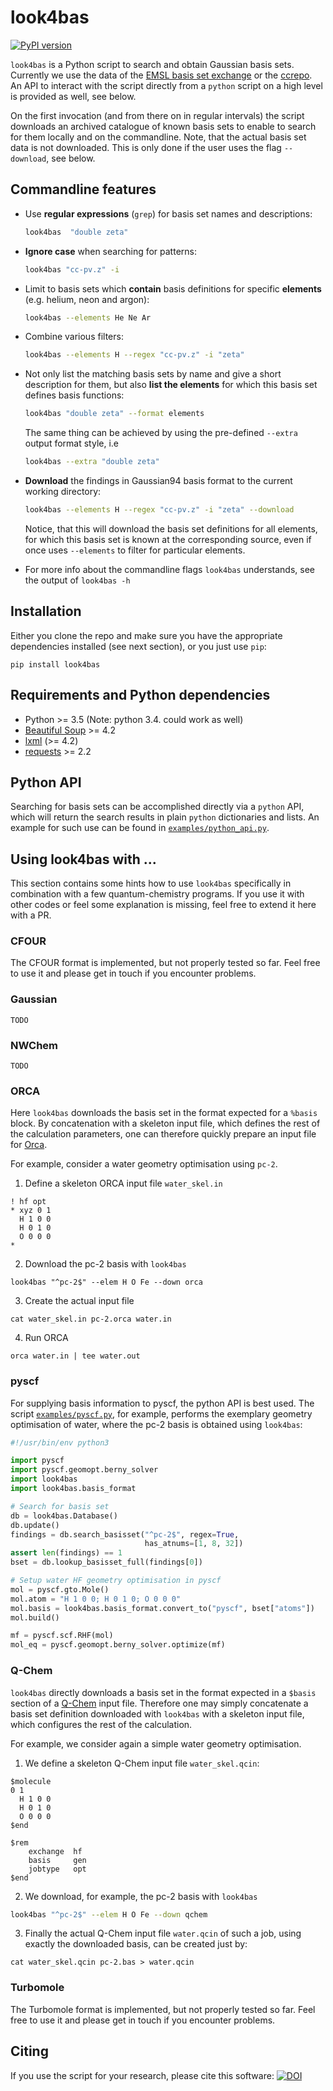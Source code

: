 # look4bas
[![PyPI version](https://img.shields.io/pypi/v/look4bas.svg)](https://pypi.org/project/look4bas)

``look4bas`` is a Python script to search and obtain Gaussian basis sets.
Currently we use the data of the
[EMSL basis set exchange](https://bse.pnl.gov/bse/portal)
or the [ccrepo](http://grant-hill.group.shef.ac.uk/ccrepo/).
An API to interact with the script directly from a `python` script
on a high level is provided as well, see below.

On the first invocation (and from there on in regular intervals) the script
downloads an archived catalogue of known basis sets to enable to search for
them locally and on the commandline.
Note, that the actual basis set data is not downloaded.
This is only done if the user uses the flag ``--download``, see below.


## Commandline features
- Use **regular expressions** (``grep``) for basis set names and descriptions:
  ```bash
  look4bas  "double zeta"
  ```
- **Ignore case** when searching for patterns:
  ```bash
  look4bas "cc-pv.z" -i
  ```
- Limit to basis sets which **contain** basis definitions for specific **elements**
  (e.g. helium, neon and argon):
  ```bash
  look4bas --elements He Ne Ar
  ```
- Combine various filters:
  ```bash
  look4bas --elements H --regex "cc-pv.z" -i "zeta"
  ```
- Not only list the matching basis sets by name and give a short description
  for them, but also **list the elements** for which this basis set defines
  basis functions:
  ```bash
  look4bas "double zeta" --format elements
  ```
  The same thing can be achieved by using the pre-defined ``--extra`` output
  format style, i.e
  ```bash
  look4bas --extra "double zeta"
  ```
- **Download** the findings in Gaussian94 basis format to the current working directory:
  ```bash
  look4bas --elements H --regex "cc-pv.z" -i "zeta" --download
  ```
  Notice, that this will download the basis set definitions for all elements,
  for which this basis set is known at the corresponding source,
  even if once uses ``--elements`` to filter for particular elements.

- For more info about the commandline flags ``look4bas`` understands,
  see the output of ``look4bas -h``


## Installation
Either you clone the repo and make sure you have the appropriate dependencies
installed (see next section), or you just use `pip`:
```
pip install look4bas
```

## Requirements and Python dependencies
- Python >= 3.5 (Note: python 3.4. could work as well)
- [Beautiful Soup](https://pypi.org/project/beautifulsoup4) >= 4.2
- [lxml](https://pypi.org/project/lxml) (>= 4.2)
- [requests](https://pypi.org/project/requests) >= 2.2


## Python API
Searching for basis sets can be accomplished directly via a `python` API,
which will return the search results in plain `python` dictionaries and lists.
An example for such use can be found in
[`examples/python_api.py`](examples/python_api.py).


## Using look4bas with ...
This section contains some hints how to use `look4bas` specifically
in combination with a few quantum-chemistry programs. If you use it
with other codes or feel some explanation is missing,
feel free to extend it here with a PR.

### CFOUR
The CFOUR format is implemented, but not properly tested
so far. Feel free to use it and please get in touch if you encounter
problems.

### Gaussian
```
TODO
```

### NWChem
```
TODO
```

### ORCA
Here `look4bas` downloads the basis set in the format expected
for a `%basis` block. By concatenation with a skeleton
input file, which defines the rest of the calculation parameters,
one can therefore quickly prepare an input file for
[Orca](https://orcaforum.kofo.mpg.de/).

For example, consider a water geometry optimisation using `pc-2`.

1. Define a skeleton ORCA input file `water_skel.in`
```
! hf opt
* xyz 0 1
  H 1 0 0
  H 0 1 0
  O 0 0 0
*
```

2. Download the pc-2 basis with `look4bas`
```
look4bas "^pc-2$" --elem H O Fe --down orca
```

3. Create the actual input file
```
cat water_skel.in pc-2.orca water.in
```

4. Run ORCA
```
orca water.in | tee water.out
```

### pyscf
For supplying basis information to pyscf,
the python API is best used.
The script [`examples/pyscf.py`](examples/pyscf.py),
for example, performs the exemplary geometry optimisation of water,
where the pc-2 basis is obtained using `look4bas`:
```python
#!/usr/bin/env python3

import pyscf
import pyscf.geomopt.berny_solver
import look4bas
import look4bas.basis_format

# Search for basis set
db = look4bas.Database()
db.update()
findings = db.search_basisset("^pc-2$", regex=True,
                              has_atnums=[1, 8, 32])
assert len(findings) == 1
bset = db.lookup_basisset_full(findings[0])

# Setup water HF geometry optimisation in pyscf
mol = pyscf.gto.Mole()
mol.atom = "H 1 0 0; H 0 1 0; O 0 0 0"
mol.basis = look4bas.basis_format.convert_to("pyscf", bset["atoms"])
mol.build()

mf = pyscf.scf.RHF(mol)
mol_eq = pyscf.geomopt.berny_solver.optimize(mf)
```


### Q-Chem
`look4bas` directly downloads a basis set in the format expected
in a `$basis` section of a [Q-Chem](https://q-chem.com) input file.
Therefore one may simply concatenate a
basis set definition downloaded with `look4bas`
with a skeleton input file, which configures the rest of the
calculation.

For example, we consider again a simple water geometry optimisation.

1. We define a skeleton Q-Chem input file `water_skel.qcin`:
```
$molecule
0 1
  H 1 0 0
  H 0 1 0
  O 0 0 0
$end

$rem
    exchange  hf
    basis     gen
    jobtype   opt
$end
```
2. We download, for example, the pc-2 basis with `look4bas`
```bash
look4bas "^pc-2$" --elem H O Fe --down qchem
```
3. Finally the actual Q-Chem input file `water.qcin` of such a
job, using exactly the downloaded basis, can be created
just by:
```
cat water_skel.qcin pc-2.bas > water.qcin
```

### Turbomole
The Turbomole format is implemented, but not properly tested
so far. Feel free to use it and please get in touch if you encounter
problems.


## Citing
If you use the script for your research, please cite this software:
[![DOI](https://zenodo.org/badge/89177225.svg)](https://zenodo.org/badge/latestdoi/89177225)
